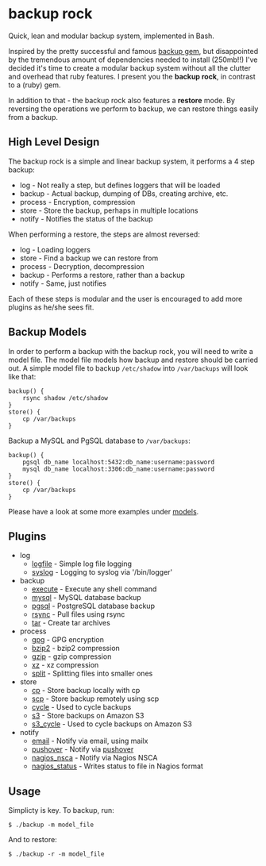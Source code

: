 # backup rock

Quick, lean and modular backup system, implemented in Bash.

Inspired by the pretty successful and famous
[backup gem](https://github.com/meskyanichi/backup), but disappointed by the
tremendous amount of dependencies needed to install (250mb!!) I've decided
it's time to create a modular backup system without all the clutter and
overhead that ruby features. I present you the <b>backup rock</b>, in contrast
to a (ruby) gem.

In addition to that - the backup rock also features a <b>restore</b> mode. By
reversing the operations we perform to backup, we can restore things easily
from a backup.

## High Level Design

The backup rock is a simple and linear backup system, it performs a 4 step
backup:
 * log - Not really a step, but defines loggers that will be loaded
 * backup - Actual backup, dumping of DBs, creating archive, etc.
 * process - Encryption, compression
 * store - Store the backup, perhaps in multiple locations
 * notify - Notifies the status of the backup

When performing a restore, the steps are almost reversed:
 * log - Loading loggers
 * store - Find a backup we can restore from
 * process - Decryption, decompression
 * backup - Performs a restore, rather than a backup
 * notify - Same, just notifies

Each of these steps is modular and the user is encouraged to add more plugins
as he/she sees fit.

## Backup Models

In order to perform a backup with the backup rock, you will need to write a
model file. The model file models how backup and restore should be carried out.
A simple model file to backup `/etc/shadow` into `/var/backups` will look like
that:
```
backup() {
	rsync shadow /etc/shadow
}
store() {
	cp /var/backups
}
```

Backup a MySQL and PgSQL database to `/var/backups`:
```
backup() {
	pgsql db_name localhost:5432:db_name:username:password
	mysql db_name localhost:3306:db_name:username:password
}
store() {
	cp /var/backups
}
```

Please have a look at some more examples under [models](models).

## Plugins

 * log
   * [logfile](modules/log/logfile.sh) - Simple log file logging
   * [syslog](modules/log/syslog.sh) - Logging to syslog via '/bin/logger'
 * backup
   * [execute](modules/backup/execute.sh) - Execute any shell command
   * [mysql](modules/backup/mysql.sh) - MySQL database backup
   * [pgsql](modules/backup/pgsql.sh) - PostgreSQL database backup
   * [rsync](modules/backup/rsync.sh) - Pull files using rsync
   * [tar](modules/backup/tar.sh) - Create tar archives
 * process
   * [gpg](modules/process/gpg.sh) - GPG encryption
   * [bzip2](modules/process/bzip2.sh) - bzip2 compression
   * [gzip](modules/process/gzip.sh) - gzip compression
   * [xz](modules/process/xz.sh) - xz compression
   * [split](modules/process/split.sh) - Splitting files into smaller ones
 * store
   * [cp](modules/store/cp.sh) - Store backup locally with cp
   * [scp](modules/store/scp.sh) - Store backup remotely using scp
   * [cycle](modules/store/cycle.sh) - Used to cycle backups
   * [s3](modules/store/s3.sh) - Store backups on Amazon S3
   * [s3_cycle](modules/store/s3_cycle.sh) - Used to cycle backups on Amazon S3
 * notify
   * [email](modules/notify/email.sh) - Notify via email, using mailx
   * [pushover](modules/notify/pushover.sh) - Notify via [pushover](https://pushover.net)
   * [nagios_nsca](modules/notify/nagios_nsca.sh) - Notify via Nagios NSCA
   * [nagios_status](modules/notify/nagios_status.sh) - Writes status to file in Nagios format

## Usage

Simplicty is key. To backup, run:
```
$ ./backup -m model_file
```

And to restore:
```
$ ./backup -r -m model_file
```

